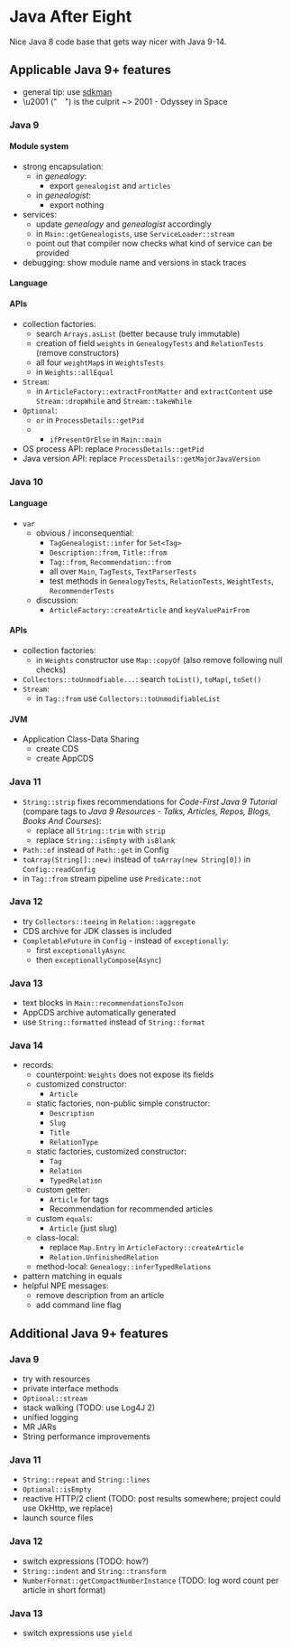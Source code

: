 # Java After Eight

Nice Java 8 code base that gets way nicer with Java 9-14.


## Applicable Java 9+ features

* general tip: use [sdkman](https://sdkman.io/)
* \u2001 (" ") is the culprit ~> 2001 - Odyssey in Space

### Java 9

#### Module system

* strong encapsulation:
	* in _genealogy_:
		* export `genealogist` and `articles`
	* in _genealogist_:
		* export nothing
* services:
	* update _genealogy_ and _genealogist_ accordingly
	* in `Main::getGenealogists`, use `ServiceLoader::stream`
	* point out that compiler now checks what kind of service can be provided
* debugging: show module name and versions in stack traces

#### Language

#### APIs

* collection factories:
	* search `Arrays.asList` (better because truly immutable)
	* creation of field `weights` in `GenealogyTests` and `RelationTests` (remove constructors)
	* all four `weightMap`s in `WeightsTests`
	* in `Weights::allEqual`
* `Stream`:
	* in `ArticleFactory::extractFrontMatter` and `extractContent` use `Stream::dropWhile` and `Stream::takeWhile`
* `Optional`:
	* `or` in `ProcessDetails::getPid`
	* * `ifPresentOrElse` in `Main::main`
* OS process API: replace `ProcessDetails::getPid`
* Java version API: replace `ProcessDetails::getMajorJavaVersion`


### Java 10

#### Language

* `var`
	* obvious / inconsequential:
		* `TagGenealogist::infer` for `Set<Tag>`
		* `Description::from`, `Title::from`
		* `Tag::from`, `Recommendation::from`
		* all over `Main`, `TagTests`, `TextParserTests`
		* test methods in `GenealogyTests`, `RelationTests`, `WeightTests`, `RecommenderTests`
	* discussion:
		* `ArticleFactory::createArticle` and `keyValuePairFrom`

#### APIs

* collection factories:
	* in `Weights` constructor use `Map::copyOf` (also remove following null checks)
* `Collectors::toUnmodfiable...`: search `toList()`, `toMap(`, `toSet()`
* `Stream`:
	* in `Tag::from` use `Collectors::toUnmodifiableList`

#### JVM

* Application Class-Data Sharing
	* create CDS
	* create AppCDS

### Java 11

* `String::strip` fixes recommendations for _Code-First Java 9 Tutorial_ (compare tags to _Java 9 Resources - Talks, Articles, Repos, Blogs, Books And Courses_):
	* replace all `String::trim` with `strip`
	* replace `String::isEmpty` with `isBlank`
* `Path::of` instead of `Path::get` in Config
* `toArray(String[]::new)` instead of `toArray(new String[0])` in `Config::readConfig`
* in `Tag::from` stream pipeline use `Predicate::not`

### Java 12

* try `Collectors::teeing` in `Relation::aggregate`
* CDS archive for JDK classes is included
* `CompletableFuture` in `Config` - instead of `exceptionally`:
	* first `exceptionallyAsync​`
	* then `exceptionallyCompose​`(`Async`)

### Java 13

* text blocks in `Main::recommendationsToJson`
* AppCDS archive automatically generated
* use `String::formatted` instead of `String::format`

### Java 14

* records:
	* counterpoint: `Weights` does not expose its fields
	* customized constructor:
		* `Article`
	* static factories, non-public simple constructor:
		* `Description`
		* `Slug`
		* `Title`
		* `RelationType`
	* static factories, customized constructor:
		* `Tag`
		* `Relation`
		* `TypedRelation`
	* custom getter:
		* `Article` for tags
		* Recommendation for recommended articles
	* custom `equals`:
		* `Article` (just slug)
	* class-local:
		* replace `Map.Entry` in `ArticleFactory::createArticle`
		* `Relation.UnfinishedRelation`
	* method-local: `Genealogy::inferTypedRelations`
* pattern matching in equals
* helpful NPE messages:
	* remove description from an article
	* add command line flag


## Additional Java 9+ features

### Java 9

* try with resources
* private interface methods
* `Optional::stream`
* stack walking (TODO: use Log4J 2)
* unified logging
* MR JARs
* String performance improvements

### Java 11

* `String::repeat` and `String::lines`
* `Optional::isEmpty`
* reactive HTTP/2 client (TODO: post results somewhere; project could use OkHttp, we replace)
* launch source files

### Java 12

* switch expressions (TODO: how?)
* `String::indent` and `String::transform`
* `NumberFormat::getCompactNumberInstance` (TODO: log word count per article in short format)

### Java 13

* switch expressions use `yield`
